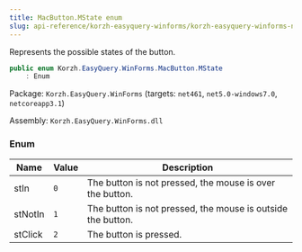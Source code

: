 ```yaml
---
title: MacButton.MState enum
slug: api-reference/korzh-easyquery-winforms/korzh-easyquery-winforms-namespace/macbutton-mstate-enum
---
```

Represents the possible states of the button.
```csharp
public enum Korzh.EasyQuery.WinForms.MacButton.MState
    : Enum

```
Package: `Korzh.EasyQuery.WinForms` (targets: `net461`, `net5.0-windows7.0`, `netcoreapp3.1`)

Assembly: `Korzh.EasyQuery.WinForms.dll`

### Enum

| Name | Value | Description | 
| --- | --- | --- | 
| stIn | `0` | The button is not pressed, the mouse is over the button. | 
| stNotIn | `1` | The button is not pressed, the mouse is outside the button. | 
| stClick | `2` | The button is pressed. |